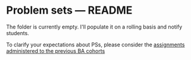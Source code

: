 # Problem sets — README

The folder is currently empty. I'll populate it on a rolling basis and notify students.

To clarify your expectations about PSs, please consider the [assignments
administered to the previous BA cohorts](https://github.com/simoneSantoni/data-viz-smm635/blob/ca0390fdba5f205a974159ddd840c69ee5a08ecf/pastAssigments)

